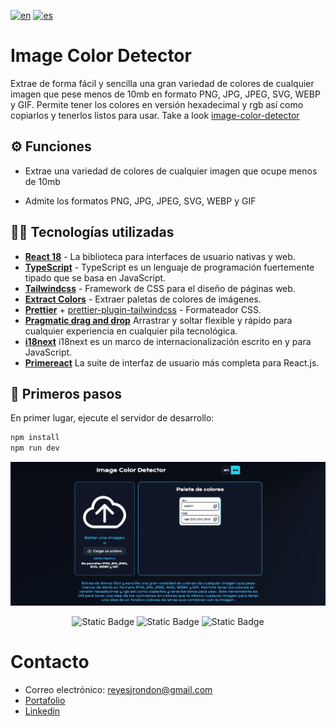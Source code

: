 [![en](https://img.shields.io/badge/lang-en-red.svg)](https://github.com/Reyes1921/image-color-detector/blob/main/README.md)
[![es](https://img.shields.io/badge/lang-es-yellow.svg)](https://github.com/Reyes1921/image-color-detector/blob/main/README.es.md)

# Image Color Detector

Extrae de forma fácil y sencilla una gran variedad de colores de cualquier imagen que pese menos de 10mb en formato PNG, JPG, JPEG, SVG, WEBP y GIF. Permite tener los colores en versión hexadecimal y rgb así como copiarlos y tenerlos listos para usar. Take a look [image-color-detector](https://image-color-detector.vercel.app/)

## ⚙️ Funciones

- Extrae una variedad de colores de cualquier imagen que ocupe menos de 10mb

- Admite los formatos PNG, JPG, JPEG, SVG, WEBP y GIF

## 👨‍💻 Tecnologías utilizadas

- [**React 18**](https://react.dev/) - La biblioteca para interfaces de usuario nativas y web.
- [**TypeScript**](https://www.typescriptlang.org/) - TypeScript es un lenguaje de programación fuertemente tipado que se basa en JavaScript.
- [**Tailwindcss**](https://tailwindcss.com/) - Framework de CSS para el diseño de páginas web.
- [**Extract Colors**](https://www.npmjs.com/package/extract-colors/) - Extraer paletas de colores de imágenes.
- [**Prettier**](https://prettier.io/) + [prettier-plugin-tailwindcss](https://github.com/tailwindlabs/prettier-plugin-tailwindcss) - Formateador CSS.
- [**Pragmatic drag and drop**](https://atlassian.design/components/pragmatic-drag-and-drop/about) Arrastrar y soltar flexible y rápido para cualquier experiencia en cualquier pila tecnológica.
- [**i18next**](https://www.i18next.com/) i18next es un marco de internacionalización escrito en y para JavaScript.
- [**Primereact**](https://primereact.org/) La suite de interfaz de usuario más completa para React.js.

## 🚀 Primeros pasos

En primer lugar, ejecute el servidor de desarrollo:

```bash
npm install
npm run dev
```

<img src='./public//image-color-detector-es.webp'>
<div align="center">

![Static Badge](https://img.shields.io/badge/React-61DAFB?style=flat&logo=react&logoColor=ffffff)
![Static Badge](https://img.shields.io/badge/TypeScript-3178C6?style=flat&logo=typescript&logoColor=ffffff)
![Static Badge](https://img.shields.io/badge/Tailwind%20CSS-06B6D4?style=flat&logo=tailwindcss&logoColor=ffffff)

</div>

# Contacto

- Correo electrónico: reyesjrondon@gmail.com
- [Portafolio](https://www.reyesrondon.dev/es)
- [Linkedin](https://www.linkedin.com/in/reyes-rondon/)
